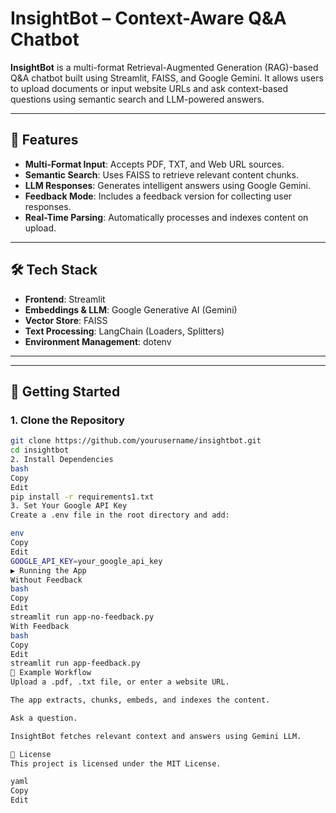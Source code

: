 # InsightBot – Context-Aware Q&A Chatbot

**InsightBot** is a multi-format Retrieval-Augmented Generation (RAG)-based Q&A chatbot built using Streamlit, FAISS, and Google Gemini. It allows users to upload documents or input website URLs and ask context-based questions using semantic search and LLM-powered answers.

---

## 🚀 Features

- **Multi-Format Input**: Accepts PDF, TXT, and Web URL sources.
- **Semantic Search**: Uses FAISS to retrieve relevant content chunks.
- **LLM Responses**: Generates intelligent answers using Google Gemini.
- **Feedback Mode**: Includes a feedback version for collecting user responses.
- **Real-Time Parsing**: Automatically processes and indexes content on upload.

---

## 🛠 Tech Stack

- **Frontend**: Streamlit
- **Embeddings & LLM**: Google Generative AI (Gemini)
- **Vector Store**: FAISS
- **Text Processing**: LangChain (Loaders, Splitters)
- **Environment Management**: dotenv

---

---

## 🚀 Getting Started

### 1. Clone the Repository

```bash
git clone https://github.com/yourusername/insightbot.git
cd insightbot
2. Install Dependencies
bash
Copy
Edit
pip install -r requirements1.txt
3. Set Your Google API Key
Create a .env file in the root directory and add:

env
Copy
Edit
GOOGLE_API_KEY=your_google_api_key
▶️ Running the App
Without Feedback
bash
Copy
Edit
streamlit run app-no-feedback.py
With Feedback
bash
Copy
Edit
streamlit run app-feedback.py
🧪 Example Workflow
Upload a .pdf, .txt file, or enter a website URL.

The app extracts, chunks, embeds, and indexes the content.

Ask a question.

InsightBot fetches relevant context and answers using Gemini LLM.

📄 License
This project is licensed under the MIT License.

yaml
Copy
Edit
